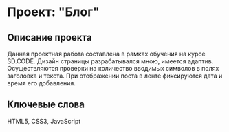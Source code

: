 <h1>Проект: "Блог"</h1>
<h2>Описание проекта</h2>
Данная проектная работа составлена в рамках обучения на курсе SD.CODE. 
Дизайн страницы разрабатывался мною, имеется адаптив. Осуществляются проверки на количество вводимых символов в полях заголовка и текста. 
При отображении поста в ленте фиксируются дата и время его добавления.
<h2>Ключевые слова</h2>
HTML5, CSS3, JavaScript
